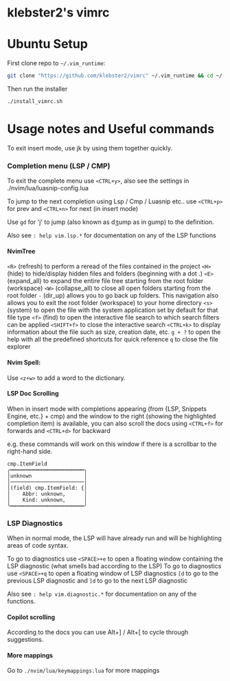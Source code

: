 # klebster2's vimrc

Ubuntu Setup
============

First clone repo to `~/.vim_runtime`:

```bash
git clone "https://github.com/klebster2/vimrc" ~/.vim_runtime && cd ~/.vim_runtime
```

Then run the installer

``` bash
./install_vimrc.sh
```

# Usage notes and Useful commands

To exit insert mode, use jk by using them together quickly.

### Completion menu (LSP / CMP)
To exit the complete menu use `<CTRL+y>`, also see the settings in ./nvim/lua/luasnip-config.lua

To jump to the next completion using Lsp / Cmp / Luasnip etc.. use
`<CTRL+p>` for prev and `<CTRL+n>` for next (in insert mode)

Use `gd` for 'j' to jump (also known as dʒump as in gump) to the definition.

Also see `: help vim.lsp.*` for documentation on any of the LSP functions


#### NvimTree

`<R>` (refresh) to perform a reread of the files contained in the project
`<H>` (hide) to hide/display hidden files and folders (beginning with a dot .)
`<E>` (expand_all) to expand the entire file tree starting from the root folder (workspace)
`<W>` (collapse_all) to close all open folders starting from the root folder
`-` (dir_up) allows you to go back up folders. This navigation also allows you to exit the root folder (workspace) to your home directory
`<s>` (system) to open the file with the system application set by default for that file type
`<f>` (find) to open the interactive file search to which search filters can be applied
`<SHIFT+f>` to close the interactive search
`<CTRL+k>` to display information about the file such as size, creation date, etc.
`g + ?` to open the help with all the predefined shortcuts for quick reference
`q` to close the file explorer


#### Nvim Spell:

Use  `<z+w>` to add a word to the dictionary.

#### LSP Doc Scrolling

When in insert mode with completions appearing (from {LSP, Snippets Engine, etc.} + cmp)
and the window to the right (showing the highlighted completion item) is available, you can also scroll the docs using
`<CTRL+f>` for forwards and `<CTRL+d>` for backward

e.g. these commands will work on this window if there is a scrollbar to the right-hand side.

```
cmp.ItemField
╭╍╍╍╍╍╍╍╍╍╍╍╍╍╍╍╍╍╍╍╍╍╍╍╍╮
│unknown                 │
│────────────────────────│
│(field) cmp.ItemField: {│
│    Abbr: unknown,      │ 
│    Kind: unknown,      │
╰╍╍╍╍╍╍╍╍╍╍╍╍╍╍╍╍╍╍╍╍╍╍╍╍╯
```

### LSP Diagnostics

When in normal mode, the LSP will have already run and will be highlighting areas of code syntax.

To go to diagnostics use `<SPACE>+e` to open a floating window containing the LSP diagnostic (what smells bad according to the LSP)
To go to diagnostics use `<SPACE>+q` to open a floating window of LSP diagnostics
`[d` to go to the previous LSP diagnostic and `]d` to go to the next LSP diagnostic

Also see `: help vim.diagnostic.*` for documentation on any of the functions.

#### Copilot scrolling
According to the docs you can use Alt+] / Alt+[ to cycle through suggestions.


#### More mappings

Go to `./nvim/lua/keymappings.lua` for more mappings
